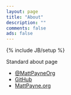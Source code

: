```yaml
---
layout: page
title: "About"
description: ""
comments: false
ads: false
---
```

{% include JB/setup %}

Standard about page
               
* [@MattPayneOrg](https://twitter.com/MattPayneOrg)
* [GitHub](https://github.com/payne)
* [MattPayne.org](http://MattPayne.org/)


